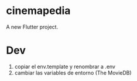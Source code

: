 # cinemapedia

A new Flutter project.

# Dev

1. copiar el env.template y renombrar a .env
2. cambiar las variables de entorno (The MovieDB)